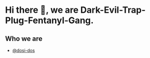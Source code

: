# Hi there 👋, we are Dark-Evil-Trap-Plug-Fentanyl-Gang.


## Who we are
- [@dosi-dos](https://github.com/dosi-dos)
